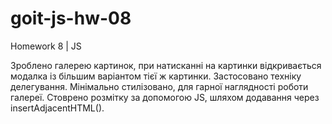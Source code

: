 # goit-js-hw-08

Homework 8 | JS

Зроблено галерею картинок, при натисканні на картинки відкривається модалка із більшим варіантом тієї ж картинки.
Застосовано техніку делегування. Мінімально стилізовано, для гарної наглядності роботи галереї. Стоврено розмітку за допомогою JS, шляхом додавання через insertAdjacentHTML(). 
